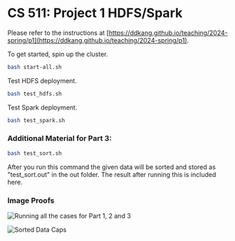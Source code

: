 # CS 511: Project 1 HDFS/Spark

Please refer to the instructions at [https://ddkang.github.io/teaching/2024-spring/p1](https://ddkang.github.io/teaching/2024-spring/p1).

To get started, spin up the cluster.
```bash
bash start-all.sh
```

Test HDFS deployment.
```bash
bash test_hdfs.sh
```

Test Spark deployment.
```bash
bash test_spark.sh
```
### Additional Material for Part 3: 

```bash
bash test_sort.sh
```

After you run this command the given data will be sorted and stored as "test_sort.out" in the out folder. The result after running this is included here. 

### Image Proofs

![Running all the cases for Part 1, 2 and 3](https://github.com/MasterKinjalk/cs511p1/blob/master/All%20cases%20passed.png)

![Sorted Data Caps](https://github.com/MasterKinjalk/cs511p1/blob/master/Part%203%20after%20sorting.png)
